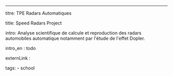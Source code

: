 ---
titre: TPE Radars Automatiques

title: Speed Radars Project

intro: Analyse scientifique de calcule et reproduction des radars automobiles automatique notamment par l'étude de l'effet Dopler.

intro_en : todo

externLink :

tags:
    - school
